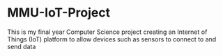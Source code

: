 # MMU-IoT-Project
This is my final year Computer Science project creating an Internet of Things (IoT) platform to allow devices such as sensors to connect to and send data
